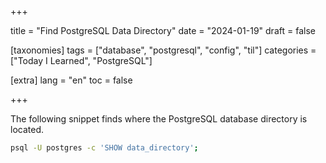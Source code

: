 +++

title = "Find PostgreSQL Data Directory"
date = "2024-01-19"
draft = false

[taxonomies]
tags = ["database", "postgresql", "config", "til"]
categories = ["Today I Learned", "PostgreSQL"]


[extra]
lang = "en"
toc = false

+++

The following snippet finds where the PostgreSQL database directory is located.

```bash
psql -U postgres -c 'SHOW data_directory';
```